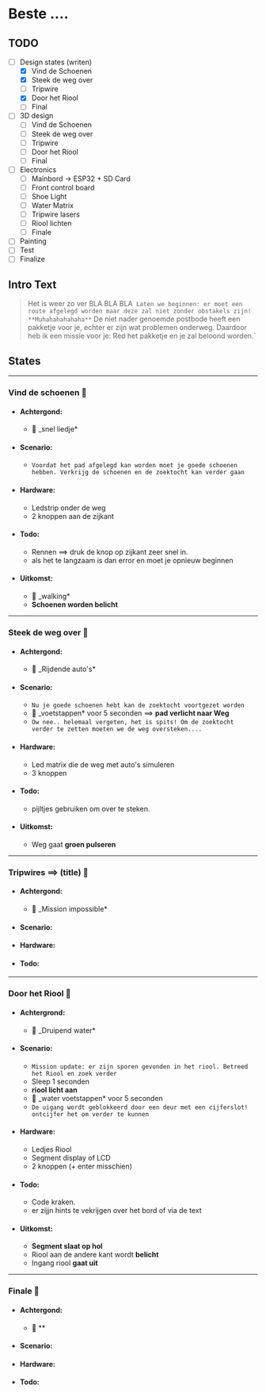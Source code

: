 # Beste ....

## TODO

- [ ] Design states (writen)
  - [x] Vind de Schoenen
  - [x] Steek de weg over
  - [ ] Tripwire
  - [x] Door het Riool
  - [ ] Final
- [ ] 3D design
  - [ ] Vind de Schoenen
  - [ ] Steek de weg over
  - [ ] Tripwire
  - [ ] Door het Riool
  - [ ] Final
- [ ] Electronics
  - [ ] Mainbord -> ESP32 + SD Card
  - [ ] Front control board
  - [ ] Shoe Light
  - [ ] Water Matrix
  - [ ] Tripwire lasers
  - [ ] Riool lichten
  - [ ] Finale
- [ ] Painting
- [ ] Test
- [ ] Finalize

## Intro Text

> Het is weer zo ver BLA BLA BLA` Laten we beginnen: er moet een route afgelegd worden maar deze zal niet zonder obstakels zijn! **Muhahahahahaha**`
> De niet nader genoemde postbode heeft een pakketje voor je, echter er zijn wat problemen onderweg. Daardoor heb ik een missie voor je: Red het pakketje en je zal beloond worden.`

## States

---

### Vind de schoenen :shoe:

- #### Achtergond:
  - :musical_note: \_snel liedje\*
- #### Scenario:
  - `Voordat het pad afgelegd kan worden moet je goede schoenen hebben. Verkrijg de schoenen en de zoektocht kan verder gaan`
- #### Hardware:
  - Ledstrip onder de weg
  - 2 knoppen aan de zijkant
- #### Todo:
  - Rennen ==> druk de knop op zijkant zeer snel in.
  - als het te langzaam is dan error en moet je opnieuw beginnen
- #### Uitkomst:
  - :musical_note: \_walking\*
  - **Schoenen worden belicht**

---

### Steek de weg over :walking:

- #### Achtergond:
  - :musical_note: \_Rijdende auto's\*
- #### Scenario:
  - `Nu je goede schoenen hebt kan de zoektocht voortgezet worden`
  - :musical_note: \_voetstappen\* voor 5 seconden ==> **pad verlicht naar Weg**
  - `Ow nee.. helemaal vergeten, het is spits! Om de zoektocht verder te zetten moeten we de weg oversteken....`
- #### Hardware:
  - Led matrix die de weg met auto's simuleren
  - 3 knoppen
- #### Todo:
  - pijltjes gebruiken om over te steken.
- #### Uitkomst:
  - Weg gaat **groen pulseren**

---

### Tripwires ==> (title) :flashlight:

- #### Achtergond:
  - :musical_note: \_Mission impossible\*
- #### Scenario:
- #### Hardware:
- #### Todo:

---

### Door het Riool :potable_water:

- #### Achtergrond:
  - :musical_note: \_Druipend water\*
- #### Scenario:
  - `Mission update: er zijn sporen gevonden in het riool. Betreed het Riool en zoek verder`
  - Sleep 1 seconden
  - **riool licht aan**
  - :musical_note: \_water voetstappen\* voor 5 seconden
  - `De uigang wordt geblokkeerd door een deur met een cijferslot! ontcijfer het om verder te kunnen`
- #### Hardware:
  - Ledjes Riool
  - Segment display of LCD
  - 2 knoppen (+ enter misschien)
- #### Todo:
  - Code kraken.
  - er zijjn hints te vekrijgen over het bord of via de text
- #### Uitkomst:
  - **Segment slaat op hol**
  - Riool aan de andere kant wordt **belicht**
  - Ingang riool **gaat uit**

---

### Finale :checkered_flag:

- #### Achtergond:
  - :musical_note: \*\*
- #### Scenario:
- #### Hardware:
- #### Todo:
